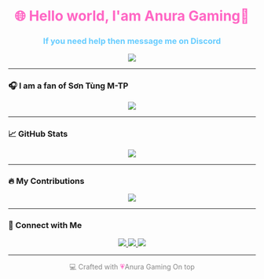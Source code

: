 <h1 align="center" style="color:#FF66C4">🌐 Hello world, I'am Anura Gaming💫</h1>
<h3 align="center" style="color:#66CCFF">If you need help then message me on Discord</h3>

<p align="center">
  <img src="https://readme-typing-svg.herokuapp.com?font=Fira+Code&size=24&pause=1000&color=FF66C4&center=true&vCenter=true&width=435&lines=Anura+Hub+Roblox+Scripter;Auto+Bounty+Creator;Fluxus+Android+Ready;Follow+for+Updates!" />
</p>

---

### 🎧 I am a fan of Sơn Tùng M-TP 

<p align="center">
  <img src="https://spotify-github-profile.vercel.app/api/view?uid=31lhs4s2u6akzu4likhmw5wuavwy&cover_image=true&theme=novatorem&bar_color=66ccff&bar_color_cover=false" />
</p>

---

### 📈 GitHub Stats

<p align="center">
  <img src="https://github-readme-stats.vercel.app/api?username=anura123&show_icons=true&theme=tokyonight&title_color=FF66C4&icon_color=66CCFF&text_color=ffffff&bg_color=0d1117" />
</p>

---

### 🔥 My Contributions

<p align="center">
  <img src="https://streak-stats.demolab.com?user=anura123&theme=tokyonight&hide_border=true&ring=FF66C4&fire=66CCFF&currStreakLabel=ffffff" />
</p>

---

### 📲 Connect with Me

<p align="center">
  <a href="https://discord.com/users/1208596199603445801" target="_blank">
    <img src="https://img.shields.io/badge/Discord-FF66C4?style=for-the-badge&logo=discord&logoColor=white" />
  </a>
  <a href="https://www.youtube.com/@Anura-gaming-real" target="_blank">
    <img src="https://img.shields.io/badge/Youtube-66CCFF?style=for-the-badge&logo=youtube&logoColor=white" />
  </a>
  <a href="https://www.tiktok.com/@anurav2.0?_t=ZS-8xF6WiL1Kzf&_r=1" target="_blank">
    <img src="https://img.shields.io/badge/TikTok-FF66C4?style=for-the-badge&logo=tiktok&logoColor=white" />
  </a>
</p>

---

<p align="center" style="color:#888">
  💻 Crafted with <span style="color:#FF66C4">💗</span>Anura Gaming On top</strong>
</p>
